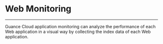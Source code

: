 # Web Monitoring
---

Guance Cloud application monitoring can analyze the performance of each Web application in a visual way by collecting the index data of each Web application.

